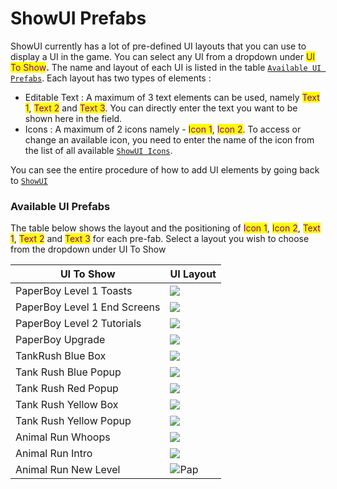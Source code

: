 # ShowUI Prefabs

ShowUI currently has a lot of pre-defined UI layouts that you can use to display a UI in the game. You can select any UI from a dropdown under <mark style="color:purple;">UI To Show</mark>**.**  The name and layout of each UI is listed in the table [`Available UI Prefabs`](showui-prefabs.md#available-ui-prefabs). Each layout has two types of elements :

* Editable Text : A maximum of 3 text elements can be used, namely <mark style="color:purple;">Text 1</mark>, <mark style="color:purple;">Text 2</mark> and <mark style="color:purple;">Text 3</mark>. You can directly enter the text you want to be shown here in the field.&#x20;
* Icons : A maximum of 2 icons namely - <mark style="color:purple;">Icon 1</mark>, <mark style="color:purple;">Icon 2</mark>. To access or change an available icon, you need to enter the name of the icon from the list of all available [`ShowUI Icons`](../../../../../adding-behaviors/list-of-behaviour-templates/showui/show-ui-icons.md).

You can see the entire procedure of how to add UI elements by going back to [`ShowUI`](../../../../../adding-behaviors/list-of-behaviour-templates/showui/)

### Available UI Prefabs

The table below shows the layout and the positioning of <mark style="color:purple;">Icon 1</mark>, <mark style="color:purple;">Icon 2</mark>, <mark style="color:purple;">Text 1</mark>, <mark style="color:purple;">Text 2</mark> and <mark style="color:purple;">Text 3</mark> for each pre-fab. Select a layout you wish to choose from the dropdown under UI To Show

| UI To Show                   | UI Layout                                                                        |
| ---------------------------- | -------------------------------------------------------------------------------- |
| PaperBoy Level 1 Toasts      | ![](<../../../../../.gitbook/assets/Screenshot 2024-02-07 at 8.01.24 PM.png>)    |
| PaperBoy Level 1 End Screens | ![](<../../../../../.gitbook/assets/Screenshot 2024-02-07 at 8.01.17 PM.png>)    |
| PaperBoy Level 2 Tutorials   | ![](<../../../../../.gitbook/assets/Screenshot 2024-02-07 at 8.01.31 PM.png>)    |
| PaperBoy Upgrade             | ![](<../../../../../.gitbook/assets/Screenshot 2024-02-07 at 8.01.37 PM.png>)    |
| TankRush Blue Box            | ![](<../../../../../.gitbook/assets/Screenshot 2024-02-07 at 8.01.45 PM.png>)    |
| Tank Rush Blue Popup         | ![](<../../../../../.gitbook/assets/Screenshot 2024-02-07 at 8.01.47 PM.png>)    |
| Tank Rush Red Popup          | ![](<../../../../../.gitbook/assets/Screenshot 2024-02-07 at 8.01.51 PM.png>)    |
| Tank Rush Yellow Box         | ![](<../../../../../.gitbook/assets/Screenshot 2024-02-07 at 8.01.54 PM.png>)    |
| Tank Rush Yellow Popup       | ![](<../../../../../.gitbook/assets/Screenshot 2024-02-07 at 8.01.57 PM.png>)    |
| Animal Run Whoops            | ![](<../../../../../.gitbook/assets/Screenshot 2024-02-12 at 7.05.22 PM.png>)    |
| Animal Run Intro             | ![](<../../../../../.gitbook/assets/Screenshot 2024-02-12 at 7.05.17 PM.png>)    |
| Animal Run New Level         | ![](<../../../../../.gitbook/assets/Screenshot 2024-02-12 at 7.05.11 PM.png>)Pap |

